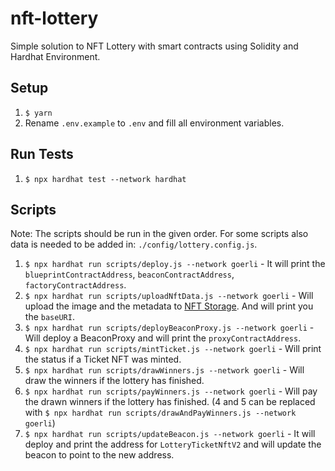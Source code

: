 # nft-lottery

Simple solution to NFT Lottery with smart contracts using Solidity and Hardhat Environment.

## Setup
1. `$ yarn`
2. Rename `.env.example` to `.env` and fill all environment variables.

## Run Tests
1. `$ npx hardhat test --network hardhat`

## Scripts
Note: The scripts should be run in the given order. For some scripts also data is needed to be added in: `./config/lottery.config.js`. 
1. `$ npx hardhat run scripts/deploy.js --network goerli` - It will print the `blueprintContractAddress`, `beaconContractAddress`, `factoryContractAddress`.
2. `$ npx hardhat run scripts/uploadNftData.js --network goerli` - Will upload the image and the metadata to [NFT Storage](https://nft.storage/). And will print you the `baseURI`.
3. `$ npx hardhat run scripts/deployBeaconProxy.js --network goerli` - Will deploy a BeaconProxy and will print the `proxyContractAddress`.
4. `$ npx hardhat run scripts/mintTicket.js --network goerli` - Will print the status if a Ticket NFT was minted.
5. `$ npx hardhat run scripts/drawWinners.js --network goerli` - Will draw the winners if the lottery has finished.
6. `$ npx hardhat run scripts/payWinners.js --network goerli` - Will pay the drawn winners if the lottery has finished.
(4 and 5 can be replaced with `$ npx hardhat run scripts/drawAndPayWinners.js --network goerli`)
7. `$ npx hardhat run scripts/updateBeacon.js --network goerli` - It will deploy and print the address for `LotteryTicketNftV2` and will update the beacon to point to the new address. 


